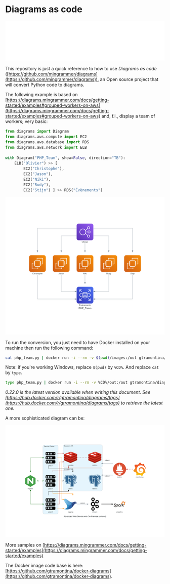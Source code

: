 # Diagrams as code

![Banner](./banner.svg)

This repository is just a quick reference to how to use *Diagrams as code* ([https://github.com/mingrammer/diagrams](https://github.com/mingrammer/diagrams)), an Open source project that will convert Python code to diagrams.

The following example is based on [https://diagrams.mingrammer.com/docs/getting-started/examples#grouped-workers-on-aws](https://diagrams.mingrammer.com/docs/getting-started/examples#grouped-workers-on-aws) and, f.i., display a team of workers; very basic:

```python
from diagrams import Diagram
from diagrams.aws.compute import EC2
from diagrams.aws.database import RDS
from diagrams.aws.network import ELB

with Diagram("PHP_Team", show=False, direction="TB"):
    ELB("Olivier") >> [
        EC2("Christophe"),
        EC2("Jason"),
        EC2("Niki"),
        EC2("Rudy"),
        EC2("Stijn") ] >> RDS("Évènements")
```

![PHP_Team](./images/php_team.png)

To run the conversion, you just need to have Docker installed on your machine then run the following command:

```bash
cat php_team.py | docker run -i --rm -v $(pwd)/images:/out gtramontina/diagrams:0.22.0
```

Note: if you're working Windows, replace `$(pwd)` by `%CD%`. And replace `cat` by `type`.

```bash
type php_team.py | docker run -i --rm -v %CD%/out:/out gtramontina/diagrams:0.22.0
```

*0.22.0 is the latest version available when writing this document. See [https://hub.docker.com/r/gtramontina/diagrams/tags](https://hub.docker.com/r/gtramontina/diagrams/tags) to retrieve the latest one.*

A more sophisticated diagram can be:

![Advanced Web Service with On-Premise (colored)](./images/advanced_web_service_with_on-premise_(colored).png)

More samples on [https://diagrams.mingrammer.com/docs/getting-started/examples](https://diagrams.mingrammer.com/docs/getting-started/examples)

The Docker image code base is here: [https://github.com/gtramontina/docker-diagrams](https://github.com/gtramontina/docker-diagrams).
